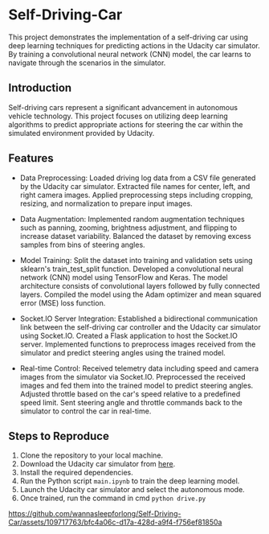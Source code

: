 # Self-Driving-Car
This project demonstrates the implementation of a self-driving car using deep learning techniques for predicting actions in the Udacity car simulator. By training a convolutional neural network (CNN) model, the car learns to navigate through the scenarios in the simulator.


## Introduction

Self-driving cars represent a significant advancement in autonomous vehicle technology. This project focuses on utilizing deep learning algorithms to predict appropriate actions for steering the car within the simulated environment provided by Udacity.

## Features
- Data Preprocessing:
Loaded driving log data from a CSV file generated by the Udacity car simulator.
Extracted file names for center, left, and right camera images.
Applied preprocessing steps including cropping, resizing, and normalization to prepare input images.

- Data Augmentation:
Implemented random augmentation techniques such as panning, zooming, brightness adjustment, and flipping to increase dataset variability.
Balanced the dataset by removing excess samples from bins of steering angles.

- Model Training:
Split the dataset into training and validation sets using sklearn's train_test_split function.
Developed a convolutional neural network (CNN) model using TensorFlow and Keras.
The model architecture consists of convolutional layers followed by fully connected layers.
Compiled the model using the Adam optimizer and mean squared error (MSE) loss function.

- Socket.IO Server Integration:
Established a bidirectional communication link between the self-driving car controller and the Udacity car simulator using Socket.IO.
Created a Flask application to host the Socket.IO server.
Implemented functions to preprocess images received from the simulator and predict steering angles using the trained model.

- Real-time Control:
Received telemetry data including speed and camera images from the simulator via Socket.IO.
Preprocessed the received images and fed them into the trained model to predict steering angles.
Adjusted throttle based on the car's speed relative to a predefined speed limit.
Sent steering angle and throttle commands back to the simulator to control the car in real-time.

## Steps to Reproduce

1. Clone the repository to your local machine.
2. Download the Udacity car simulator from [here](https://github.com/udacity/self-driving-car-sim).
3. Install the required dependencies.
4. Run the Python script `main.ipynb` to train the deep learning model.
5. Launch the Udacity car simulator and select the autonomous mode.
6. Once trained, run the command in cmd `python drive.py`

https://github.com/wannasleepforlong/Self-Driving-Car/assets/109717763/bfc4a06c-d17a-428d-a9f4-f756ef81850a

